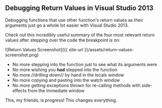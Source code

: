 ## Debugging Return Values in Visual Studio 2013

Debugging functions that use other function's return values as their arguments just go a whole lot easier with Visual Studio 2013.

Check out this incredibly useful summary of the four most relevant return values after stepping over the code the breakpoint is on:

![Return Values Screenshot]({{ site-url }}/assets/return-values-screenshot.png)

* No more stepping into the function just to see what its arguments were
* No more wishing you **had** stepped into the function
* No more //drilling down// by hand in the locals window
* No more copying and pasting into the watch window
* No more getting exceptions thrown for re-calling methods with side-effects from the immediate window

This, my friends, is progress!  This changes everything.
